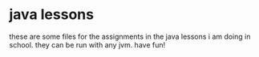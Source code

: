 # java lessons
these are some files for the assignments in the java lessons i am doing in school. 
they can be run with any jvm. 
have fun!
